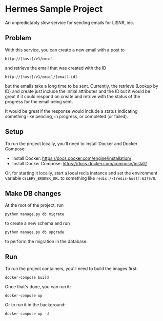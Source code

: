 Hermes Sample Project
============================

An unpredictably slow service for sending emails for LISNR, inc.


## Problem

With this service, you can create a new email with a post to

    http://[host]/v1/email

and retrieve the email that was created with the ID

    http://[host]/v1/email/[email-id]

but the emails take a long time to be sent.  Currently, the retrieve (Lookup by ID) and create just include the initial attributes and the ID but it would be great if it could respond on create and retrive with the status of the progress for the email being sent.

It would be great if the response would include a status indicating something like pending, in progress, or completed (or failed).


## Setup

To run the project locally, you'll need to install Docker and Docker Compose:

- Install Docker: https://docs.docker.com/engine/installation/
- Install Docker Compose: https://docs.docker.com/compose/install/

Or, for starting it locally, start a local redis instance and set the environment variable `CELERY_BROKER_URL` to something like `redis://[redis-host]:6379/0`.


## Make DB changes

At the root of the project, run

    python manage.py db migrate

to create a new schema and run

    python manage.py db upgrade

to perform the migration in the database.


## Run

To run the project containers, you'll need to build the images first:

	docker-compose build

Once that's done, you can run it:

	docker-compose up

Or to run it in the background:

	docker-compose up -d
